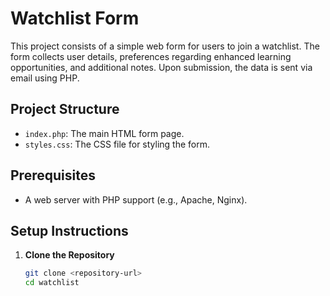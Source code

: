 # Watchlist Form

This project consists of a simple web form for users to join a watchlist. The form collects user details, preferences regarding enhanced learning opportunities, and additional notes. Upon submission, the data is sent via email using PHP.

## Project Structure

- `index.php`: The main HTML form page.
- `styles.css`: The CSS file for styling the form.

## Prerequisites

- A web server with PHP support (e.g., Apache, Nginx).

## Setup Instructions

1. **Clone the Repository**

   ```bash
   git clone <repository-url>
   cd watchlist
